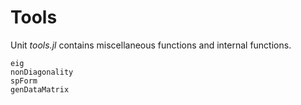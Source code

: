 # Tools

Unit *tools.jl* contains miscellaneous functions and internal functions.

```@docs
eig
nonDiagonality
spForm
genDataMatrix
```
